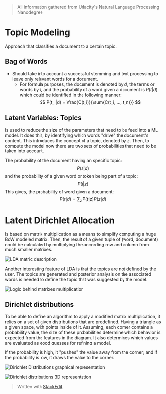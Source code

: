 > All information gathered from Udacity's Natural Language Processing Nanodegree

# Topic Modeling

Approach that classifies a document to a certain topic. 

## Bag of Words

- Should take into account a successful stemming and text processing to leave only relevant words for a document. 
	- For formula purposes, the document is denoted by $d$, the terms or words by $t$, and the probability of a word given a document is $P(t|d)$ which could be identified in the following manner: 
$$
P(t_i|d) = \frac{C(t_i)}{\sum{C(t_i, ..., t_n)}}
$$

## Latent Variables: Topics

Is used to reduce the size of the parameters that need to be feed into a ML model. It does this, by identifying which words "drive" the document's content. This introduces the concept of a topic, denoted by $z$. Then, to compute the model now there are two sets of probabilities that need to be taken into account. 

The probability of the document having an specific topic:
$$
P(z|d)
$$
and the probability of a given word or token being part of a topic: 
$$
P(t|z)
$$
This gives, the probability of word given a document:
$$
P(t|d) = \sum\limits{_z}\;P(t|z)P(z|d)
$$

# Latent Dirichlet Allocation

Is based on matrix multiplication as a means to simplify computing a huge BoW modeled matrix. 
Then, the result of a given tuple of (word, document) could be calculated by multiplying the according row and column from much smaller matrixes. 

![LDA matric description](https://raw.githubusercontent.com/euphonie/study-notes/master/Computer%20Science/Theory/Natural%20Language%20Processing/lda.png)

Another interesting feature of LDA is that the topics are not defined by the user. The topics are generated and posterior analysis on the associated words is needed to define the topic that was suggested by the model.

![Logic behind matrixes multiplication](https://raw.githubusercontent.com/euphonie/study-notes/master/Computer%20Science/Theory/Natural%20Language%20Processing/lda2.png)


## Dirichlet distributions

To be able to define an algorithm to apply a modified matrix multiplication, it relies on a set of given distributions that are predefined. 
Having a triangle as a given space, with points inside of it. Assuming, each corner contains a probability value, the size of these probabilities determine which behavior is expected from the features in the diagram. It also determines which values are evaluated as good guesses for refining a model.

If the probability is high, it "pushes" the value away from the corner; and if the probability is low, it draws the value to the corner.

![Dirichlet Distributions graphical representation](https://raw.githubusercontent.com/euphonie/study-notes/master/Computer%20Science/Theory/Natural%20Language%20Processing/dirichletDist.png)

![Dirichlet distributions 3D representation](https://raw.githubusercontent.com/euphonie/study-notes/master/Computer%20Science/Theory/Natural%20Language%20Processing/dirichlet3d.png)

> Written with [StackEdit](https://stackedit.io/).
<!--stackedit_data:
eyJoaXN0b3J5IjpbLTIxMTQzNDg5NTMsMjE0NDQ2NDUxNywtMT
c5Njg4NjUwMSwtMTc4MjcwNjYyMV19
-->